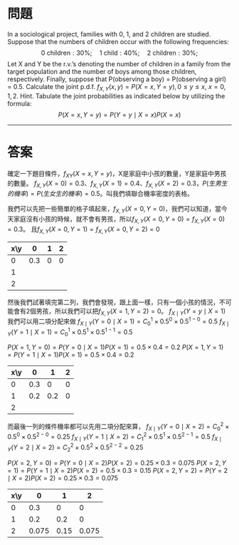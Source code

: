 # 問題
In a sociological project, families with 0, 1, and 2 children are studied.
Suppose that the numbers of children occur with the following frequencies:
$$
\text{0 children}:30\%;\quad\text{1 child}:40\%;\quad\text{2 children}:30\%;
$$
Let X and Y be the r.v.’s denoting the number of children in a family from the
target population and the number of boys among those children, respectively.
Finally, suppose that P(observing a boy) = P(observing a girl) = 0.5.
Calculate the joint p.d.f. $f_{X,Y}(x, y) = P(X = x, Y = y), 0 ≤ y ≤ x$, $x = 0, 1, 2$.
Hint. Tabulate the joint probabilities as indicated below by utilizing the
formula:
$$
P(X=x,Y=y)=P(Y=y\mid X=x)P(X=x)
$$
- - -
# 答案

確定一下題目條件，$f_{XY}(X=x,Y=y)$，X是家庭中小孩的數量，Y是家庭中男孩的數量。
$f_{X,Y}(X=0)=0.3$、$f_{X,Y}(X=1)=0.4$、$f_{X,Y}(X=2)=0.3$，$P(生男生的機率)=P(生女生的機率)=0.5$。叫我們填聯合機率密度的表格。

我們可以先把一些簡單的格子填起來，$f_{X,Y}(X=0,Y=0)$，我們可以知道，當今天家庭沒有小孩的時候，就不會有男孩，所以$f_{X,Y}(X=0,Y=0)=f_{X,Y}(X=0)=0.3$。
且$f_{X,Y}(X=0,Y=1)=f_{X,Y}(X=0,Y=2)=0$

| x\y | 0   | 1   | 2   |
| --- | --- | --- | --- |
| 0   | 0.3 | 0   | 0   |
| 1   |     |     |     |
| 2   |     |     |     |
然後我們試著填完第二列，我們會發現，跟上面一樣，只有一個小孩的情況，不可能會有2個男孩，所以我們可以把$f_{X,Y}(X=1,Y=2)=0$。
$f_{X\mid Y}(Y=y\mid X=1)$我們可以用二項分配來做
$f_{X\mid Y}( Y=0\mid X=1)=C^1_0\times 0.5^{0}\times0.5^{1-0}=0.5$
$f_{X\mid Y}(Y=1\mid X=1)=C^1_0\times 0.5^{1}\times0.5^{1-1}=0.5$

$P(X=1,Y=0)=P(Y=0\mid X=1)P(X=1)=0.5\times 0.4=0.2$
$P(X=1,Y=1)=P(Y=1\mid X=1)P(X=1)=0.5\times 0.4=0.2$

| x\y | 0   | 1   | 2   |
| --- | --- | --- | --- |
| 0   | 0.3 | 0   | 0   |
| 1   | 0.2 | 0.2 | 0   |
| 2   |     |     |     |
而最後一列的條件機率都可以先用二項分配來算，
$f_{X\mid Y}(Y=0\mid X=2)=C^2_0\times 0.5^{0}\times 0.5^{2-0}=0.25$
$f_{X\mid Y}(Y=1\mid X=2)=C^2_1\times 0.5^{1}\times 0.5^{2-1}=0.5$
$f_{X\mid Y}(Y=2\mid X=2)=C^2_2\times 0.5^{2}\times 0.5^{2-2}=0.25$

$P(X=2,Y=0)=P(Y=0\mid X=2)P(X=2)=0.25\times 0.3=0.075$
$P(X=2,Y=1)=P(Y=1\mid X=2)P(X=2)=0.5\times 0.3=0.15$
$P(X=2,Y=2)=P(Y=2\mid X=2)P(X=2)=0.25\times 0.3=0.075$

| x\y | 0     | 1    | 2     |
| --- | ----- | ---- | ----- |
| 0   | 0.3   | 0    | 0     |
| 1   | 0.2   | 0.2  | 0     |
| 2   | 0.075 | 0.15 | 0.075 |
